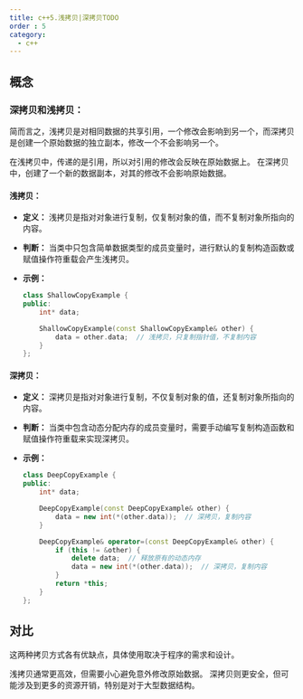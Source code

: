 ```yaml
---
title: c++5.浅拷贝|深拷贝TODO
order : 5
category:
  - c++
---
```

## 概念

### 深拷贝和浅拷贝：

简而言之，浅拷贝是对相同数据的共享引用，一个修改会影响到另一个，而深拷贝是创建一个原始数据的独立副本，修改一个不会影响另一个。

在浅拷贝中，传递的是引用，所以对引用的修改会反映在原始数据上。
在深拷贝中，创建了一个新的数据副本，对其的修改不会影响原始数据。


#### 浅拷贝：

- **定义：** 浅拷贝是指对对象进行复制，仅复制对象的值，而不复制对象所指向的内容。

- **判断：** 当类中只包含简单数据类型的成员变量时，进行默认的复制构造函数或赋值操作符重载会产生浅拷贝。

- **示例：**
  ```cpp
  class ShallowCopyExample {
  public:
      int* data;

      ShallowCopyExample(const ShallowCopyExample& other) {
          data = other.data;  // 浅拷贝，只复制指针值，不复制内容
      }
  };
  ```

#### 深拷贝：

- **定义：** 深拷贝是指对对象进行复制，不仅复制对象的值，还复制对象所指向的内容。

- **判断：** 当类中包含动态分配内存的成员变量时，需要手动编写复制构造函数和赋值操作符重载来实现深拷贝。

- **示例：**
  ```cpp
  class DeepCopyExample {
  public:
      int* data;

      DeepCopyExample(const DeepCopyExample& other) {
          data = new int(*(other.data));  // 深拷贝，复制内容
      }

      DeepCopyExample& operator=(const DeepCopyExample& other) {
          if (this != &other) {
              delete data;  // 释放原有的动态内存
              data = new int(*(other.data));  // 深拷贝，复制内容
          }
          return *this;
      }
  };
  ```
## 对比

这两种拷贝方式各有优缺点，具体使用取决于程序的需求和设计。

浅拷贝通常更高效，但需要小心避免意外修改原始数据。
深拷贝则更安全，但可能涉及到更多的资源开销，特别是对于大型数据结构。